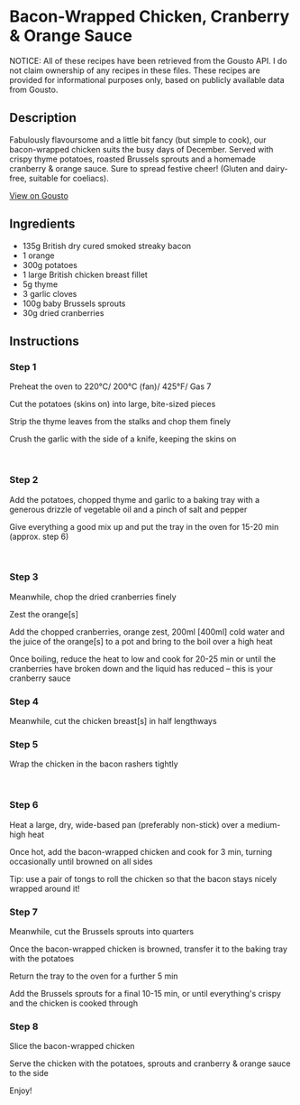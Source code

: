 # Bacon-Wrapped Chicken, Cranberry & Orange Sauce

NOTICE: All of these recipes have been retrieved from the Gousto API. I do not claim ownership of any recipes in these files. These recipes are provided for informational purposes only, based on publicly available data from Gousto.

## Description

Fabulously flavoursome and a little bit fancy (but simple to cook), our bacon-wrapped chicken suits the busy days of December. Served with crispy thyme potatoes, roasted Brussels sprouts and a homemade cranberry & orange sauce. Sure to spread festive cheer! (Gluten and dairy-free, suitable for coeliacs).

[View on Gousto](https://www.gousto.co.uk/recipes/cookbook/bacon-wrapped-chicken-cranberry-orange-sauce)

## Ingredients

- 135g British dry cured smoked streaky bacon
- 1 orange
- 300g potatoes
- 1 large British chicken breast fillet
- 5g thyme
- 3 garlic cloves
- 100g baby Brussels sprouts
- 30g dried cranberries

## Instructions


### Step 1

Preheat the oven to 220&deg;C/ 200&deg;C (fan)/ 425&deg;F/ Gas 7


Cut the potatoes (skins on) into large, bite-sized pieces


Strip the thyme leaves from the stalks and chop them finely


Crush the garlic with the side of a knife, keeping the skins on&nbsp;


&nbsp;


### Step 2

Add the potatoes, chopped thyme and garlic to a baking tray with a generous drizzle of vegetable oil and a pinch of salt and pepper


Give everything a good mix up and put the tray in the oven for 15-20 min (approx. step 6)


&nbsp;


### Step 3

Meanwhile, chop the&nbsp;dried cranberries&nbsp;finely


Zest the orange<span class="text-danger">[s]</span><span class="text-danger">&nbsp;</span>


Add the chopped cranberries, orange zest, 200ml <span class="text-danger">[400ml]</span>&nbsp;cold&nbsp;water&nbsp;and the juice of the orange<span class="text-danger">[s]</span> to a pot and bring to the boil over a high heat


Once boiling, reduce the heat to low and cook for 20-25 min or until the cranberries have broken down and the liquid has reduced &ndash; this is your cranberry sauce


### Step 4

Meanwhile,&nbsp;cut the&nbsp;chicken breast<span class="text-danger">[s] </span>in half lengthways


### Step 5

Wrap the chicken in&nbsp;the&nbsp;bacon rashers&nbsp;tightly&nbsp;


&nbsp;&nbsp;


### Step 6

Heat a large, dry, wide-based pan (preferably non-stick) over a medium-high heat


Once hot, add the&nbsp;bacon-wrapped chicken&nbsp;and cook for 3 min, turning occasionally until browned on all sides


Tip: use a pair of tongs to roll the chicken so that the bacon stays nicely wrapped around it!


### Step 7

Meanwhile, cut the Brussels sprouts into quarters


Once&nbsp;the&nbsp;bacon-wrapped&nbsp;chicken&nbsp;is browned, transfer it to the baking tray with the&nbsp;potatoes


Return the tray to the oven for a further 5 min


Add the Brussels sprouts for a final 10-15 min, or until everything's crispy and the chicken is cooked through&nbsp;

### Step 8

Slice the bacon-wrapped chicken&nbsp;


Serve the chicken with the potatoes,&nbsp;sprouts&nbsp;and cranberry &amp; orange sauce to the side


Enjoy!

